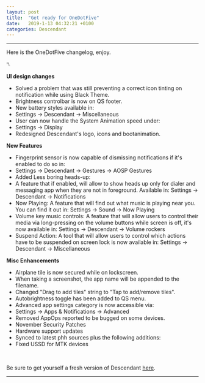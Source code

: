 ```yaml
---
layout: post
title:  "Get ready for OneDotFive"
date:   2019-1-13 04:32:21 +0100
categories: Descendant
---
```


<hr>

Here is the OneDotFive changelog, enjoy.

&#x2424;

__UI design changes__

- Solved a problem that was still preventing a correct icon tinting on notification while using Black Theme.
- Brightness controlbar is now on QS footer.
- New battery styles available in:
- Settings -> Descendant -> Miscellaneous
- User can now handle the System Animation speed under:
- Settings -> Display
- Redesigned Descendant's logo, icons and bootanimation.

__New Features__

- Fingerprint sensor is now capable of dismissing notifications if it's enabled to do so in:
- Settings -> Descendant -> Gestures -> AOSP Gestures
- Added Less boring heads-up:
- A feature that if enabled, will allow to show heads up only for dialer and messaging app when 
  they are not in foreground. 
  Available in:
  Settings -> Descendant -> Notifications
- Now Playing: 
  A feature that will find out what music is playing near you. 
  You can find it out in:
  Settings -> Sound -> Now Playing
- Volume key music controls: 
  A feature that will allow users to control their media via long-pressing on the volume buttons
  while screen is off, it's now available in:
  Settings -> Descendant -> Volume rockers
- Suspend Action: 
  A tool that will allow users to control which actions have to be suspended on screen lock is now
  available in:
  Settings -> Descendant -> Miscellaneous

__Misc Enhancements__

- Airplane tile is now secured while on lockscreen.
- When taking a screenshot, the app name will be appended to the filename.
- Changed "Drag to add tiles" string to "Tap to add/remove tiles".
- Autobrightness toggle has been added to QS menu.
- Advanced app settings category is now accessible via:
- Settings -> Apps & Notifications -> Advanced
- Removed AppOps reported to be bugged on some devices.
- November Security Patches
- Hardware support updates
- Synced to latest phh sources plus the following additions:
- Fixed USSD for MTK devices

<br>

Be sure to get yourself a fresh version of Descendant [here](https://descendant.github.io/downloads/).


<hr>




